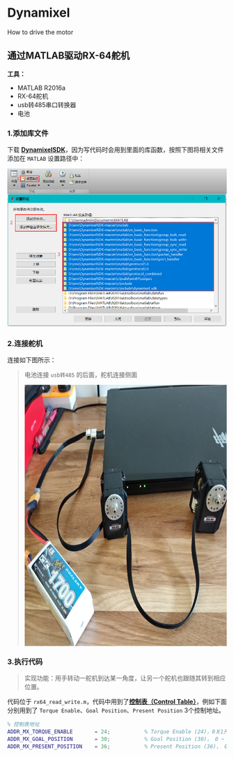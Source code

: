 # Dynamixel
How to drive the motor

## 通过MATLAB驱动RX-64舵机

**工具：**
- MATLAB R2016a
- RX-64舵机
- usb转485串口转换器
- 电池

### 1.添加库文件
下载 [**DynamixelSDK**](https://github.com/ROBOTIS-GIT/DynamixelSDK)，因为写代码时会用到里面的库函数，按照下图将相关文件添加在 `MATLAB` 设置路径中：



![](./images/设置路径.png)



### 2.连接舵机

连接如下图所示：
> 电池连接 `usb转485` 的后面，舵机连接侧面
>
><img src="./images/舵机连接.jpg" width = "800" height = "600" alt="" align=center />

### 3.执行代码

> 实现功能：用手转动一舵机到达某一角度，让另一个舵机也跟随其转到相应位置。

代码位于 `rx64_read_write.m`，代码中用到了[**控制表（Control Table）**](http://emanual.robotis.com/docs/en/dxl/rx/rx-64/#control-table-of-eeprom-area)，例如下面分别用到了 `Torque Enable`、`Goal Position`、`Present Position` 3个控制地址。

```matlab
% 控制表地址
ADDR_MX_TORQUE_ENABLE       = 24;           % Torque Enable (24)，0关1开
ADDR_MX_GOAL_POSITION       = 30;           % Goal Position (30)， 0 ~ 1023，单位 0.29°
ADDR_MX_PRESENT_POSITION    = 36;           % Present Position (36)， 0~1023，单位 0.29°
```